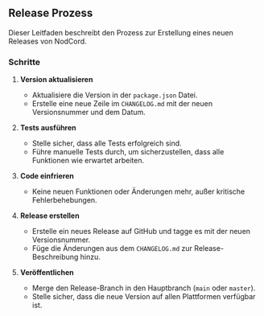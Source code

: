 ## Release Prozess

Dieser Leitfaden beschreibt den Prozess zur Erstellung eines neuen Releases von NodCord.

### Schritte

1. **Version aktualisieren**
    - Aktualisiere die Version in der `package.json` Datei.
    - Erstelle eine neue Zeile im `CHANGELOG.md` mit der neuen Versionsnummer und dem Datum.

2. **Tests ausführen**
    - Stelle sicher, dass alle Tests erfolgreich sind.
    - Führe manuelle Tests durch, um sicherzustellen, dass alle Funktionen wie erwartet arbeiten.

3. **Code einfrieren**
    - Keine neuen Funktionen oder Änderungen mehr, außer kritische Fehlerbehebungen.

4. **Release erstellen**
    - Erstelle ein neues Release auf GitHub und tagge es mit der neuen Versionsnummer.
    - Füge die Änderungen aus dem `CHANGELOG.md` zur Release-Beschreibung hinzu.

5. **Veröffentlichen**
    - Merge den Release-Branch in den Hauptbranch (`main` oder `master`).
    - Stelle sicher, dass die neue Version auf allen Plattformen verfügbar ist.
